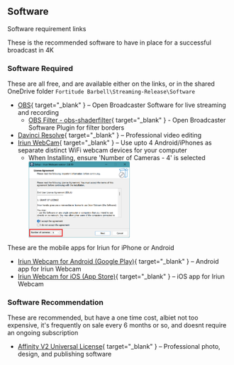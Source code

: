## Software

Software requirement links

These is the recommended software to have in place for a successful broadcast in 4K

### Software Required

These are all free, and are available either on the links, 
or in the shared OneDrive folder `Fortitude Barbell\Streaming-Release\Software`

- [OBS](https://obsproject.com/){ target="_blank" } – Open Broadcaster Software for live streaming and recording
    - [OBS Filter - obs-shaderfilter](https://github.com/exeldro/obs-shaderfilter/releases){ target="_blank" } - Open Broadcaster Software Plugin for filter borders
- [Davinci Resolve](https://www.blackmagicdesign.com/products/davinciresolve/){ target="_blank" } – Professional video editing
- [Iriun WebCam](https://iriun.com/){ target="_blank" } – Use upto 4 Android/iPhones as separate distinct WiFi webcam devices for your computer
    - When Installing, ensure 'Number of Cameras - 4' is selected <img src="../artifacts/iriun-install.png" alt="Install" style="width:50%; display:inline; vertical-align:middle;" />

These are the mobile apps for Iriun for iPhone or Android

- [Iriun Webcam for Android (Google Play)](https://play.google.com/store/apps/details?id=com.jacksoftw.webcam){ target="_blank" } – Android app for Iriun Webcam
- [Iriun Webcam for iOS (App Store)](https://apps.apple.com/app/iriun-webcam-for-pc-and-mac/id1505937006){ target="_blank" } – iOS app for Iriun Webcam

### Software Recommendation

These are recommended, but have a one time cost, albiet not too expensive, it's frequently on sale every 6 months or so, and doesnt require an ongoing subscription

- [Affinity V2 Universal License](https://affinity.serif.com/en-us/universal-licence/){ target="_blank" } – Professional photo, design, and publishing software

